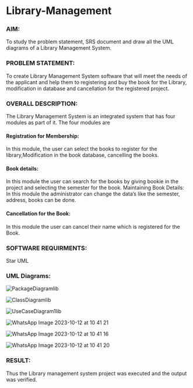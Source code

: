 # Library-Management
### AIM:
To study the problem statement, SRS document and draw all the UML diagrams of a Library Management System.
### PROBLEM STATEMENT:
To create Library Management System software that will meet the needs of the applicant
and help them to registering and buy the book for the Library, modification in database and
cancellation for the registered project.
### OVERALL DESCRIPTION:
The Library Management System is an integrated system that has four modules as part of
it. The four modules are
#### Registration for Membership:
In this module, the user can select the books to register for the library,Modification in the book
database, cancelling the books.
#### Book details:
In this module the user can search for the books by giving bookie in the project and selecting
the semester for the book.
Maintaining Book Details:
In this module the administrator can change the data’s like the semester, address, books can be
done.
#### Cancellation for the Book:
In this module the user can cancel their name which is registered for the Book.
### SOFTWARE REQUIRMENTS:
Star UML
### UML Diagrams:
![PackageDiagramlib](https://github.com/Vanisha0609/Library-Management/assets/119104009/6cdb76da-c094-4175-b857-c41babf2fbae)

![ClassDiagramlib](https://github.com/Vanisha0609/Library-Management/assets/119104009/3a468367-6dff-4c07-8291-8c9e652fb585)

![UseCaseDiagram1lib](https://github.com/Vanisha0609/Library-Management/assets/119104009/1b69f377-4d3c-4535-a2a9-3efe678e4c38)

![WhatsApp Image 2023-10-12 at 10 41 21](https://github.com/Vanisha0609/Library-Management/assets/119104009/8afc0313-d24b-45c2-be9d-a01d375066c2)

![WhatsApp Image 2023-10-12 at 10 41 16](https://github.com/Vanisha0609/Library-Management/assets/119104009/2c3de1ab-2921-4e43-b34a-e651d608315a)


![WhatsApp Image 2023-10-12 at 10 41 20](https://github.com/Vanisha0609/Library-Management/assets/119104009/6d05a283-7c77-4a3d-a73e-5f54075e4d01)



### RESULT:
Thus the Library management system project was executed and the output was verified.
